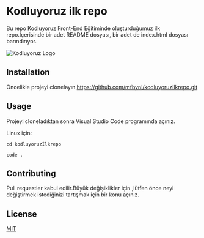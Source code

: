 #  Kodluyoruz ilk repo

Bu repo [Kodluyoruz](www.kodluyoruz.org) Front-End Eğitiminde oluşturduğumuz ilk repo.İçerisinde bir adet README dosyası, bir adet de index.html dosyası barındırıyor.

![Kodluyoruz Logo](https://c.tenor.com/lNtmoshuUI8AAAAi/bahroo-hacker.gif)
  

##  Installation

Öncelikle projeyi clonelayın https://github.com/mfbynl/kodluyoruzilkrepo.git

##  Usage

Projeyi cloneladıktan sonra Visual Studio Code programında açınız.

Linux için:

`cd kodluyoruzİlkrepo`

`code .`

## Contributing
Pull requestler kabul edilir.Büyük değişiklikler için ,lütfen önce neyi değiştirmek istediğinizi tartışmak için bir konu açınız.

## License 
[MIT](https://choosealicense.com/licenses/mit/)
